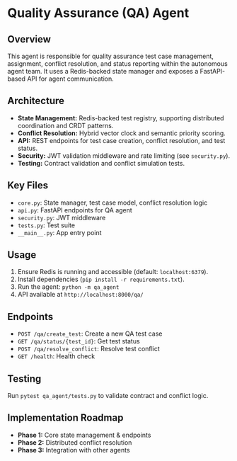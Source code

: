 # Quality Assurance (QA) Agent

## Overview
This agent is responsible for quality assurance test case management, assignment, conflict resolution, and status reporting within the autonomous agent team. It uses a Redis-backed state manager and exposes a FastAPI-based API for agent communication.

## Architecture
- **State Management:** Redis-backed test registry, supporting distributed coordination and CRDT patterns.
- **Conflict Resolution:** Hybrid vector clock and semantic priority scoring.
- **API:** REST endpoints for test case creation, conflict resolution, and test status.
- **Security:** JWT validation middleware and rate limiting (see `security.py`).
- **Testing:** Contract validation and conflict simulation tests.

## Key Files
- `core.py`: State manager, test case model, conflict resolution logic
- `api.py`: FastAPI endpoints for QA agent
- `security.py`: JWT middleware
- `tests.py`: Test suite
- `__main__.py`: App entry point

## Usage
1. Ensure Redis is running and accessible (default: `localhost:6379`).
2. Install dependencies (`pip install -r requirements.txt`).
3. Run the agent: `python -m qa_agent`
4. API available at `http://localhost:8000/qa/`

## Endpoints
- `POST /qa/create_test`: Create a new QA test case
- `GET /qa/status/{test_id}`: Get test status
- `POST /qa/resolve_conflict`: Resolve test conflict
- `GET /health`: Health check

## Testing
Run `pytest qa_agent/tests.py` to validate contract and conflict logic.

## Implementation Roadmap
- **Phase 1:** Core state management & endpoints
- **Phase 2:** Distributed conflict resolution
- **Phase 3:** Integration with other agents

